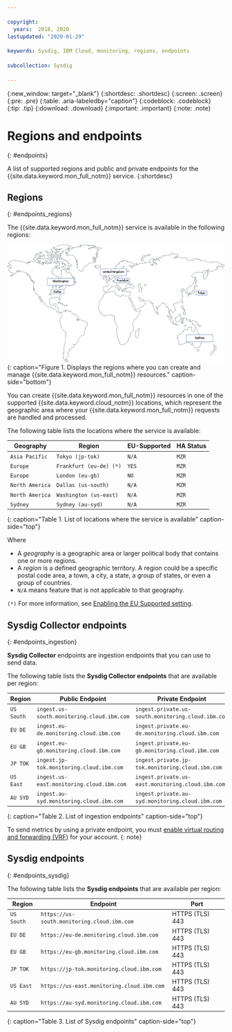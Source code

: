 ```yaml
---

copyright:
  years:  2018, 2020
lastupdated: "2020-01-29"

keywords: Sysdig, IBM Cloud, monitoring, regions, endpoints

subcollection: Sysdig

---
```


{:new_window: target="_blank"}
{:shortdesc: .shortdesc}
{:screen: .screen}
{:pre: .pre}
{:table: .aria-labeledby="caption"}
{:codeblock: .codeblock}
{:tip: .tip}
{:download: .download}
{:important: .important}
{:note: .note}


# Regions and endpoints
{: #endpoints}

A list of supported regions and public and private endpoints for the {{site.data.keyword.mon_full_notm}} service.
{:shortdesc}

## Regions
{: #endpoints_regions}

The {{site.data.keyword.mon_full_notm}} service is available in the following regions:

![The image shows the locations where the {{site.data.keyword.mon_full_notm}} service is available.](images/world-map_min.png)
{: caption="Figure 1. Displays the regions where you can create and manage {{site.data.keyword.mon_full_notm}} resources." caption-side="bottom"}

You can create {{site.data.keyword.mon_full_notm}} resources in one of the supported {{site.data.keyword.cloud_notm}} locations, which represent the geographic area where your {{site.data.keyword.mon_full_notm}} requests are handled and processed. 


The following table lists the locations where the service is available:

| Geography             | Region                   | EU-Supported | HA Status |
|-----------------------|--------------------------|--------------|-----------|
| `Asia Pacific`        | `Tokyo (jp-tok)`         | `N/A`        | `MZR`     |
| `Europe`              | `Frankfurt (eu-de) (*)`  | `YES`        | `MZR`     |
| `Europe`              | `London (eu-gb)`         | `NO`         | `MZR`     |
| `North America`       | `Dallas (us-south)`      | `N/A`        | `MZR`     |
| `North America`       | `Washington (us-east)`   | `N/A`        | `MZR`     |
| `Sydney`              | `Sydney (au-syd)`        | `N/A`        | `MZR`     |
{: caption="Table 1. List of locations where the service is available" caption-side="top"} 

Where
* A *geography* is a geographic area or larger political body that contains one or more regions.
* A *region* is a defined geographic territory. A region could be a specific postal code area, a town, a city, a state, a group of states, or even a group of countries. 
* `N/A` means feature that is not applicable to that geography.

`(*)` For more information, see [Enabling the EU Supported setting](/docs/account?topic=account-eu-hipaa-supported#bill_eusupported).



## Sysdig Collector endpoints
{: #endpoints_ingestion}

**Sysdig Collector** endpoints are ingestion endpoints that you can use to send data.

The following table lists the **Sysdig Collector endpoints** that are available per region:

| Region        | Public Endpoint                                 | Private Endpoint                                      | Port     |
|---------------|-------------------------------------------------|-------------------------------------------------------|----------|
| `US South`    | `ingest.us-south.monitoring.cloud.ibm.com`      | `ingest.private.us-south.monitoring.cloud.ibm.com`    | TCP 6443 |
| `EU DE`       | `ingest.eu-de.monitoring.cloud.ibm.com`         | `ingest.private.eu-de.monitoring.cloud.ibm.com`       | TCP 6443 |
| `EU GB`       | `ingest.eu-gb.monitoring.cloud.ibm.com`         | `ingest.private.eu-gb.monitoring.cloud.ibm.com`       | TCP 6443 |
| `JP TOK`      | `ingest.jp-tok.monitoring.cloud.ibm.com`        | `ingest.private.jp-tok.monitoring.cloud.ibm.com`      | TCP 6443 |
| `US East`     | `ingest.us-east.monitoring.cloud.ibm.com`       | `ingest.private.us-east.monitoring.cloud.ibm.com`     | TCP 6443 |
| `AU SYD`      | `ingest.au-syd.monitoring.cloud.ibm.com`        | `ingest.private.au-syd.monitoring.cloud.ibm.com`      | TCP 6443 |
{: caption="Table 2. List of ingestion endpoints" caption-side="top"} 

To send metrics by using a private endpoint, you must [enable virtual routing and forwarding (VRF)](/docs/account?topic=account-vrf-service-endpoint) for your account. 
{: note}

## Sysdig endpoints
{: #endpoints_sysdig}

The following table lists the **Sysdig endpoints** that are available per region:

| Region       | Endpoint                                                  | Port            |
|--------------|-----------------------------------------------------------|-----------------|
| `US South`   | `https://us-south.monitoring.cloud.ibm.com`               | HTTPS (TLS) 443 |  
| `EU DE`      | `https://eu-de.monitoring.cloud.ibm.com `                 | HTTPS (TLS) 443 |
| `EU GB`      | `https://eu-gb.monitoring.cloud.ibm.com `                 | HTTPS (TLS) 443 |
| `JP TOK`     | `https://jp-tok.monitoring.cloud.ibm.com`                 | HTTPS (TLS) 443 |
| `US East`    | `https://us-east.monitoring.cloud.ibm.com`                | HTTPS (TLS) 443 |
| `AU SYD`     | `https://au-syd.monitoring.cloud.ibm.com`                 | HTTPS (TLS) 443 |
{: caption="Table 3. List of Sysdig endpoints" caption-side="top"} 


